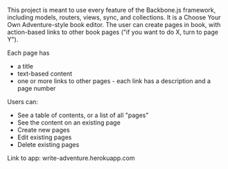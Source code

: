 This project is meant to use every feature of the Backbone.js framework, including models, routers, views, sync, and collections. It is a Choose Your Own Adventure-style book editor. The user can create pages in book, with action-based links to other book pages ("if you want to do X, turn to page Y").

Each page has

* a title
* text-based content 
* one or more links to other pages - each link has a description and a page number

Users can:

* See a table of contents, or a list of all "pages"
* See the content on an existing page
* Create new pages
* Edit existing pages
* Delete existing pages

Link to app: write-adventure.herokuapp.com